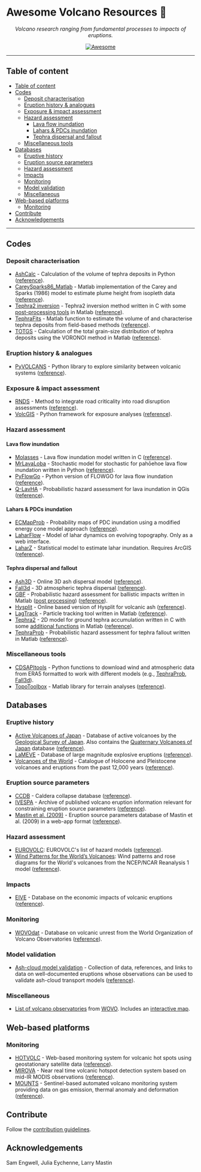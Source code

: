 # Awesome Volcano Resources 🌋

<p align="center">
    <em>Volcano research ranging from fundamental processes to impacts of eruptions.</em>
</p>
<p align="center">
<a href="https://github.com/sindresorhus/awesome" target="_blank">
    <img src="https://cdn.rawgit.com/sindresorhus/awesome/d7305f38d29fed78fa85652e3a63e154dd8e8829/media/badge.svg" alt="Awesome">
</a>
</p>

--- 


## Table of content

- [Table of content](#table-of-content)
- [Codes](#codes)
  - [Deposit characterisation](#deposit-characterisation)
  - [Eruption history \& analogues](#eruption-history--analogues)
  - [Exposure \& impact assessment](#exposure--impact-assessment)
  - [Hazard assessment](#hazard-assessment)
    - [Lava flow inundation](#lava-flow-inundation)
    - [Lahars \& PDCs inundation](#lahars--pdcs-inundation)
    - [Tephra dispersal and fallout](#tephra-dispersal-and-fallout)
  - [Miscellaneous tools](#miscellaneous-tools)
- [Databases](#databases)
  - [Eruptive history](#eruptive-history)
  - [Eruption source parameters](#eruption-source-parameters)
  - [Hazard assessment](#hazard-assessment-1)
  - [Impacts](#impacts)
  - [Monitoring](#monitoring)
  - [Model validation](#model-validation)
  - [Miscellaneous](#miscellaneous)
- [Web-based platforms](#web-based-platforms)
  - [Monitoring](#monitoring-1)
- [Contribute](#contribute)
- [Acknowledgements](#acknowledgements)


---

## Codes 

### Deposit characterisation

- [AshCalc](https://github.com/MatthewDaggitt/AshCalc) - Calculation of the volume of tephra deposits in Python ([reference](https://appliedvolc.biomedcentral.com/articles/10.1186/2191-5040-3-7)).
- [CareySparks86_Matlab](https://github.com/e5k/CareySparks86_Matlab) - Matlab implementation of the Carey and Sparks (1986) model to estimate plume height from isopleth data ([reference](https://link.springer.com/article/10.1007/BF01046546)).
- [Tephra2 inversion](https://github.com/geoscience-community-codes/tephra2-inversion) - Tephra2 inversion method written in C with some [post-processing tools](https://github.com/e5k/Tephra2Utils) in Matlab ([reference](https://pubs.geoscienceworld.org/gsl/books/book/1732/chapter/107601115/Inversion-is-the-key-to-dispersionunderstanding)).
- [TephraFits](https://github.com/e5k/TephraFits) - Matlab function to estimate the volume of and characterise tephra deposits from field-based methods ([reference](https://link.springer.com/article/10.1186/s13617-018-0081-1)).
- [TOTGS](https://github.com/e5k/TOTGS) - Calculation of the total grain-size distribution of tephra deposits using the VORONOI method in Matlab ([reference](https://link.springer.com/article/10.1007/s00445-004-0386-2)).

### Eruption history & analogues

- [PyVOLCANS](https://github.com/BritishGeologicalSurvey/pyvolcans) - Python library to explore similarity between volcanic systems ([reference](https://link.springer.com/article/10.1007/s00445-019-1336-3)).

### Exposure & impact assessment 

- [RNDS](https://github.com/vharg/RNDS/) - Method to integrate road criticality into road disruption assessments ([reference](https://appliedvolc.biomedcentral.com/articles/10.1186/s13617-022-00118-x)).
- [VolcGIS](https://github.com/vharg/VolcGIS) - Python framework for exposure analyses ([reference](https://nhess.copernicus.org/articles/22/1233/2022/)).

### Hazard assessment

#### Lava flow inundation 

- [Molasses](https://github.com/geoscience-community-codes/MOLASSES) - Lava flow inundation model written in C ([reference](https://link.springer.com/article/10.1186/2191-5040-1-3)).
- [MrLavaLoba](https://github.com/demichie/MrLavaLoba) - Stochastic model for stochastic for pahōehoe lava flow inundation written in Python ([reference](https://www.sciencedirect.com/science/article/abs/pii/S0377027317303876)).
- [PyFlowGo](https://github.com/pyflowgo/pyflowgo) - Python version of FLOWGO for lava flow inundation ([reference](https://www.sciencedirect.com/science/article/pii/S0098300417306738)).
- [Q-LavHA](https://we.vub.ac.be/en/q-lavha) - Probabilistic hazard assessment for lava inundation in QGis ([reference](https://www.sciencedirect.com/science/article/pii/S0098300416303715)).
  
#### Lahars & PDCs inundation

- [ECMapProb](https://github.com/AlvaroAravena/ECMapProb) - Probability maps of PDC inundation using a modified energy cone model approach ([reference](https://agupubs.onlinelibrary.wiley.com/doi/abs/10.1029/2019JB019271)).
- [LaharFlow](https://www.laharflow.bristol.ac.uk) - Model of lahar dynamics on evolving topography. Only as a web interface.
- [LaharZ](https://pubs.usgs.gov/of/2014/1073/) - Statistical model to estimate lahar inundation. Requires ArcGIS ([reference](https://pubs.usgs.gov/of/2014/1073/pdf/ofr2014-1073.pdf)).

#### Tephra dispersal and fallout

- [Ash3D](https://vsc-ash.wr.usgs.gov/ash3d-gui/#!/) - Online 3D ash dispersal model ([reference](http://onlinelibrary.wiley.com/doi/10.1029/2011JB008968/abstract)).
- [Fall3d](https://gitlab.com/fall3d-distribution) - 3D atmospheric tephra dispersal ([reference](https://gmd.copernicus.org/articles/13/1431/2020/)).
- [GBF](https://github.com/unigeSPC/gbf) - Probabilistic hazard assessment for ballistic impacts written in Matlab ([post processing](https://github.com/e5k/GBF-Post-Processing)) ([reference](https://www.sciencedirect.com/science/article/pii/S0377027316301317)).
- [Hysplit](https://www.ready.noaa.gov/READYVolcAsh.php) - Online based version of Hysplit for volcanic ash ([reference](https://www.arl.noaa.gov/hysplit/hysplit-references/)).
- [LagTrack](https://github.com/e5k/LagTrack) - Particle tracking tool written in Matlab ([reference](https://www.sciencedirect.com/science/article/abs/pii/S0012821X21002399)).
- [Tephra2](https://github.com/geoscience-community-codes/tephra2) - 2D model for ground tephra accumulation written in C with some [additional functions](https://github.com/e5k/Tephra2Utils) in Matlab ([reference](https://agupubs.onlinelibrary.wiley.com/doi/full/10.1029/2003JB002896)).
- [TephraProb](https://github.com/e5k/TephraProb) - Probabilistic hazard assessment for tephra fallout written in Matlab ([reference](https://appliedvolc.biomedcentral.com/articles/10.1186/s13617-016-0050-5)).

### Miscellaneous tools

- [CDSAPItools](https://github.com/e5k/CDSAPItools) - Python functions to download wind and atmospheric data from ERA5 formatted to work with different models (e.g., [TephraProb](https://github.com/e5k/TephraProb), [Fall3d](https://gitlab.com/fall3d-distribution)).
- [TopoToolbox](https://github.com/wschwanghart/topotoolbox) - Matlab library for terrain analyses ([reference](https://esurf.copernicus.org/articles/2/1/2014/)).

## Databases

### Eruptive history

- [Active Volcanoes of Japan](https://gbank.gsj.jp/volcano/Act_Vol/index.html) - Database of active volcanoes by the [Geological Survey of Japan](https://www.gsj.jp/en/). Also contains the [Quaternary Volcanoes of Japan](https://gbank.gsj.jp/volcano/Quat_Vol/index_e.html) database ([reference](https://researchmap.jp/read0139229/presentations/35736250)).
- [LaMEVE](https://www2.bgs.ac.uk/vogripa/searchVOGRIPA.cfc?method=searchForm) - Database of large magnitude explosive eruptions ([reference](https://appliedvolc.biomedcentral.com/articles/10.1186/2191-5040-1-4)).
- [Volcanoes of the World](https://volcano.si.edu) - Catalogue of Holocene and Pleistocene volcanoes and eruptions from the past 12,000 years ([reference](https://www.ucpress.edu/book/9780520268777/volcanoes-of-the-world)).

### Eruption source parameters

- [CCDB](http://gvb-csic.es/CCDB/) - Caldera collapse database ([reference](https://www.sciencedirect.com/science/article/pii/S0377027308001182)).
- [IVESPA](http://www.ivespa.co.uk) - Archive of published volcano eruption information relevant for constraining eruption source parameters ([reference](https://www.sciencedirect.com/science/article/pii/S0377027321001244?via%3Dihub)).
- [Mastin et al. (2009)](https://webapps.bgs.ac.uk/research/volcanoes/esp/search.cfc?method=viewHome) - Eruption source parameters database of Mastin et al. (2009) in a web-app format ([reference](https://www.sciencedirect.com/science/article/abs/pii/S0377027309000146?via%3Dihub)).

### Hazard assessment 

- [EUROVOLC](http://193.206.223.51:8088/index.php/softwarelist): EUROVOLC's list of hazard models ([reference](https://eurovolc.eu)).
- [Wind Patterns for the World’s Volcanoes](https://data.usgs.gov/datacatalog/data/USGS:5847137ee4b0f34b016ff271): Wind patterns and rose diagrams for the World's volcanoes from the NCEP/NCAR Reanalysis 1 model ([reference](https://www.sciencebase.gov/catalog/item/5847137ee4b0f34b016ff271)).

### Impacts 

- [EIVE](https://data.cerdi.uca.fr/erup-vol/) - Database on the economic impacts of volcanic eruptions ([reference](https://hal-emse.ccsd.cnrs.fr/MSHC/hal-03518989v1)).

### Monitoring

- [WOVOdat](https://www.wovodat.org) - Database on volcanic unrest from the World Organization of Volcano Observatories ([reference](https://www.sciencedirect.com/science/article/pii/S0377027317302718)).

### Model validation

- [Ash-cloud model validation](https://theghub.org/resources/2431) - Collection of data, references, and links to data on well-documented eruptions whose observations can be used to validate ash-cloud transport models ([reference](https://theghub.org/resources/2431)).

### Miscellaneous

- [List of volcano observatories](https://wovo.iavceivolcano.org/observatories) from [WOVO](https://wovo.iavceivolcano.org). Includes an [interactive map](https://wovo.iavceivolcano.org/component/wrapper/?Itemid=110).

## Web-based platforms
  
### Monitoring

- [HOTVOLC](https://hotvolc.opgc.fr/www/index.php) - Web-based monitoring system for volcanic hot spots using geostationary satellite data ([reference](https://www.lyellcollection.org/doi/abs/10.1144/sp426.31)).
- [MIROVA](https://www.mirovaweb.it) - Near real time volcanic hotspot detection system based on mid-IR MODIS observations ([reference](https://www.frontiersin.org/articles/10.3389/feart.2019.00362/full)).
- [MOUNTS](http://www.mounts-project.com/home) - Sentinel-based automated volcano monitoring system providing data on gas emission, thermal anomaly and deformation ([reference](https://www.mdpi.com/2072-4292/11/13/1528)).

## Contribute

Follow the [contribution guidelines](https://github.com/CERG-C/awesome-volcano/blob/main/contributing.md).

## Acknowledgements

Sam Engwell, Julia Eychenne, Larry Mastin